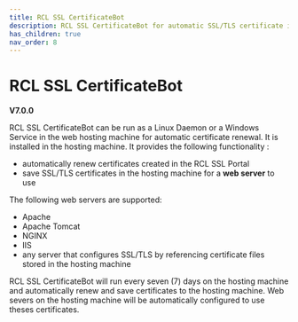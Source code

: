 ```yaml
---
title: RCL SSL CertificateBot
description: RCL SSL CertificateBot for automatic SSL/TLS certificate installation and renewal in Linux and Windows servers
has_children: true
nav_order: 8
---
```


# RCL SSL CertificateBot
**V7.0.0**

RCL SSL CertificateBot can be run as a Linux Daemon or a Windows Service in the web hosting machine for automatic certificate renewal. It is installed in the hosting machine. It provides the following functionality :

- automatically renew certificates created in the RCL SSL Portal
- save SSL/TLS certificates in the hosting machine for a **web server** to use 

The following web servers are supported:

- Apache
- Apache Tomcat
- NGINX
- IIS
- any server that configures SSL/TLS by referencing certificate files stored in the hosting machine

RCL SSL CertificateBot will run every seven (7) days on the hosting machine and automatically renew and save certificates to the hosting machine. Web severs on the hosting machine will be automatically configured to use theses certificates.